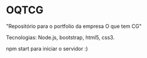# OQTCG
"Repositório para o portfolio da empresa O que tem CG"

Tecnologias: Node.js, bootstrap, html5, css3.

npm start para iniciar o servidor :)
